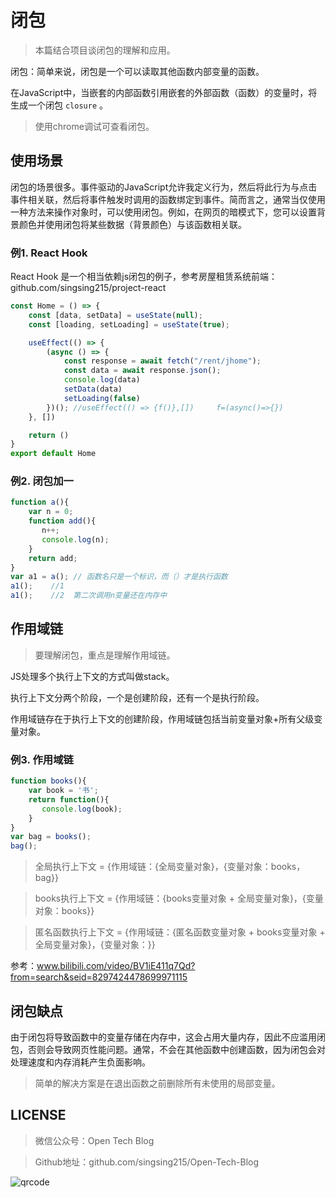 # 闭包

> 本篇结合项目谈闭包的理解和应用。

闭包：简单来说，闭包是一个可以读取其他函数内部变量的函数。

在JavaScript中，当嵌套的内部函数引用嵌套的外部函数（函数）的变量时，将生成一个闭包 `closure` 。

> 使用chrome调试可查看闭包。

## 使用场景

闭包的场景很多。事件驱动的JavaScript允许我定义行为，然后将此行为与点击事件相关联，然后将事件触发时调用的函数绑定到事件。简而言之，通常当仅使用一种方法来操作对象时，可以使用闭包。例如，在网页的暗模式下，您可以设置背景颜色并使用闭包将某些数据（背景颜色）与该函数相关联。

### 例1. React Hook

React Hook 是一个相当依赖js闭包的例子，参考房屋租赁系统前端：github.com/singsing215/project-react

``` javascript
const Home = () => {
    const [data, setData] = useState(null);
    const [loading, setLoading] = useState(true);

    useEffect(() => {
        (async () => {
            const response = await fetch("/rent/jhome");
            const data = await response.json();
            console.log(data)
            setData(data)
            setLoading(false)
        })(); //useEffect(() => {f()},[])     f=(async()=>{})
    }, [])

    return ()
}
export default Home
```

### 例2. 闭包加一
``` javascript
function a(){
    var n = 0;
    function add(){
       n++;
       console.log(n);
    }
    return add;
}
var a1 = a(); // 函数名只是一个标识，而（）才是执行函数
a1();    //1
a1();    //2  第二次调用n变量还在内存中
```

## 作用域链

> 要理解闭包，重点是理解作用域链。

JS处理多个执行上下文的方式叫做stack。

执行上下文分两个阶段，一个是创建阶段，还有一个是执行阶段。

作用域链存在于执行上下文的创建阶段，作用域链包括当前变量对象+所有父级变量对象。

### 例3. 作用域链
``` javascript
function books(){
    var book = '书';
    return function(){
       console.log(book);
    }
}
var bag = books();
bag();
```
> 全局执行上下文 = {作用域链：{全局变量对象}，{变量对象：books，bag}}

> books执行上下文 = {作用域链：{books变量对象 + 全局变量对象}，{变量对象：books}}

> 匿名函数执行上下文 = {作用域链：{匿名函数变量对象 + books变量对象 + 全局变量对象}，{变量对象：}}

参考：www.bilibili.com/video/BV1iE411q7Qd?from=search&seid=8297424478699971115

## 闭包缺点

由于闭包将导致函数中的变量存储在内存中，这会占用大量内存，因此不应滥用闭包，否则会导致网页性能问题。通常，不会在其他函数中创建函数，因为闭包会对处理速度和内存消耗产生负面影响。

> 简单的解决方案是在退出函数之前删除所有未使用的局部变量。

## LICENSE

> 微信公众号：Open Tech Blog

> Github地址：github.com/singsing215/Open-Tech-Blog

![qrcode](https://m.qpic.cn/psc?/V537Qnpi0OXnJm2Konin077jks4ap2ow/bqQfVz5yrrGYSXMvKr.cqZs491lneOtH7kLYV2wRHulaIh6H8AG0sOgrRV5IOzhOeBPqvFlOAcjrjqxHkjHf.PFLhGbXhv2NOlTTJqCDHuw!/b&bo=WAFYAQAAAAABByA!&rf=viewer_4)